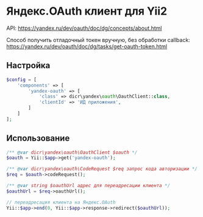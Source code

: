 # Яндекс.OAuth клиент для Yii2

API: https://yandex.ru/dev/oauth/doc/dg/concepts/about.html

Способ получить отладочный токен вручную, без обработки callback:
https://yandex.ru/dev/oauth/doc/dg/tasks/get-oauth-token.html

## Настройка

```php
$config = [
    'components' => [
        'yandex-oauth' => [
            'class' => dicr\yandex\oauth\OauthClient::class,
            'clientId' => 'ИД приложения',
        ]
    ]
];
```

## Использование

```php
/** @var dicr\yandex\oauth\OauthClient $oauth */
$oauth = Yii::$app->get('yandex-oauth'); 

/** @var dicr\yandex\oauth\CodeRequest $req запрос кода авторизации */
$req = $oauth->codeRequest();

/** @var string $oauthUrl адрес для переадресации клиента */
$oauthUrl = $req->oauthUrl();

// переадресация клиента на Яндекс.OAuth
Yii::$app->end(0, Yii::$app->response->redirect($oauthUrl));
```
